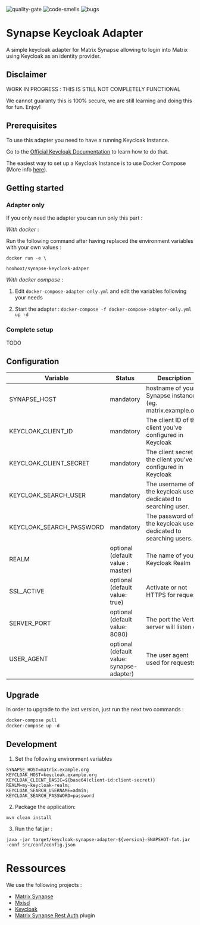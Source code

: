![quality-gate](https://sonar.hoohoot.org/api/project_badges/measure?project=io.vertx%3Akeycloak-synapse-adapter&metric=alert_status)
![code-smells](https://sonar.hoohoot.org/api/project_badges/measure?project=io.vertx%3Akeycloak-synapse-adapter&metric=code_smells)
![bugs](https://sonar.hoohoot.org/api/project_badges/measure?project=io.vertx%3Akeycloak-synapse-adapter&metric=bugs)

# Synapse Keycloak Adapter

A simple keycloak adapter for Matrix Synapse allowing to 
login into Matrix using Keycloak as an identity provider. 

## Disclaimer

WORK IN PROGRESS : THIS IS STILL NOT COMPLETELY FUNCTIONAL

We cannot guaranty this is 100% secure, we are still learning and doing this for fun.
Enjoy!  

## Prerequisites 

To use this adapter you need to have a running Keycloak Instance.

Go to the [Official Keycloak Documentation](https://www.keycloak.org/docs/latest/getting_started/index.html) to learn how to do that.

The easiest way to set up a Keycloak Instance is to use Docker Compose (More info [here](https://github.com/jboss-dockerfiles/keycloak)).

## Getting started

### Adapter only

If you only need the adapter you can run only this part :

_With docker_ :

Run the following command after having replaced the environment variables with your own values :

```
docker run -e \

hoohoot/synapse-keycloak-adaper
```

_With docker compose_ :

1. Edit ``docker-compose-adapter-only.yml`` and edit the variables following your needs

2. Start the adapter : 
```docker-compose -f docker-compose-adapter-only.yml up -d```

### Complete setup

TODO

## Configuration


| Variable        | Status           | Description  |
| -------- |-------------| -----|
| SYNAPSE_HOST     | mandatory | hostname of your Synapse instance (eg. matrix.example.org)  |
| KEYCLOAK_CLIENT_ID | mandatory     |    The client ID of the client you've configured in Keycloak |
| KEYCLOAK_CLIENT_SECRET | mandatory     |    The client secret of the client you've configured in Keycloak |
| KEYCLOAK_SEARCH_USER | mandatory     | The username of the keycloak user dedicated to searching user. |
| KEYCLOAK_SEARCH_PASSWORD | mandatory     | The password of the keycloak user dedicated to searching users. |
| REALM     | optional (default value : master)      |   The name of your Keycloak Realm |
| SSL_ACTIVE | optional (default value: true)     | Activate or not HTTPS for requests  |
| SERVER_PORT | optional (default value: 8080)     |    The port the VertX server will listen on |
| USER_AGENT | optional (default value: synapse-adapter)     |  The user agent used for requests |

## Upgrade

In order to upgrade to the last version, just run the next two commands :

```css
docker-compose pull
docker-compose up -d
```

## Development

1. Set the following environment variables
```
SYNAPSE_HOST=matrix.example.org
KEYCLOAK_HOST=keycloak.example.org
KEYCLOAK_CLIENT_BASIC=${base64(client-id:client-secret)}
REALM=my-keycloak-realm;
KEYCLOAK_SEARCH_USERNAME=admin;
KEYCLOAK_SEARCH_PASSWORD=password
```

2. Package the application:
```
mvn clean install
```

3. Run the fat jar :
```
java -jar target/keycloak-synapse-adapter-${version}-SNAPSHOT-fat.jar -conf src/conf/config.json
```

# Ressources

We use the following projects :
- [Matrix Synapse](https://github.com/matrix-org/synapse)
- [Mxisd](https://github.com/kamax-io/mxisd)
- [Keycloak](https://github.com/jboss-dockerfiles/keycloak)
- [Matrix Synapse Rest Auth](https://github.com/kamax-io/matrix-synapse-rest-auth) plugin